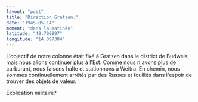```yaml
---
layout: "post"
title: "Direction Gratzen."
date: "1945-05-14"
moment: "dans la matinée"
latitude: "48.700897"
longitude: "14.897384"
---
```


L'objectif de notre colonne était fixé à Gratzen dans le district de Budweis, mais nous allons continuer plus à l'Est. Comme nous n'avons plus de carburant, nous faisons halte et stationnons à Weitra. En chemin, nous sommes continuellement arrêtés par des Russes et fouillés dans l'espoir de trouver des objets de valeur.


<div class="histoire"></div>

<div class="commentaire">Explication militaire?</div>